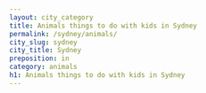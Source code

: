 ```yaml
---
layout: city_category
title: Animals things to do with kids in Sydney
permalink: /sydney/animals/
city_slug: sydney
city_title: Sydney
preposition: in
category: animals
h1: Animals things to do with kids in Sydney
---
```

